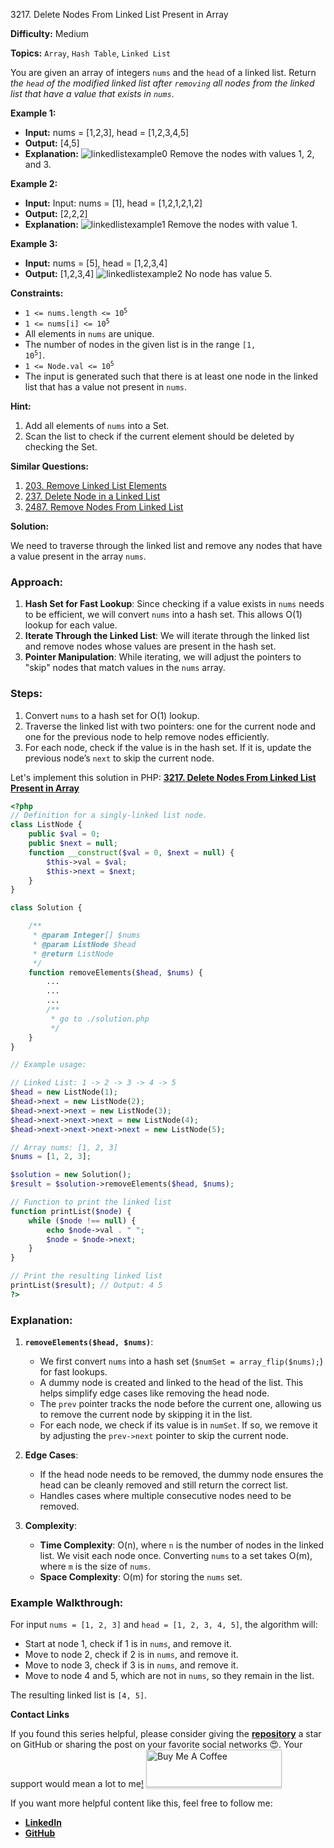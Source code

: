3217\. Delete Nodes From Linked List Present in Array

**Difficulty:** Medium

**Topics:** `Array`, `Hash Table`, `Linked List`

You are given an array of integers `nums` and the `head` of a linked list. Return _the `head` of the modified linked list after `removing` all nodes from the linked list that have a value that exists in `nums`_.

**Example 1:**

- **Input:** nums = [1,2,3], head = [1,2,3,4,5]
- **Output:** [4,5]
- **Explanation:** 
   ![linkedlistexample0](https://assets.leetcode.com/uploads/2024/06/11/linkedlistexample0.png)
  Remove the nodes with values 1, 2, and 3.

**Example 2:**

- **Input:** Input: nums = [1], head = [1,2,1,2,1,2]
- **Output:** [2,2,2]
- **Explanation:**
![linkedlistexample1](https://assets.leetcode.com/uploads/2024/06/11/linkedlistexample1.png)
  Remove the nodes with value 1.

**Example 3:**

- **Input:** nums = [5], head = [1,2,3,4]
- **Output:** [1,2,3,4]
  ![linkedlistexample2](https://assets.leetcode.com/uploads/2024/06/11/linkedlistexample2.png)
  No node has value 5.



**Constraints:**

- <code>1 <= nums.length <= 10<sup>5</sup></code>
- <code>1 <= nums[i] <= 10<sup>5</sup></code>
- All elements in `nums` are unique.
- The number of nodes in the given list is in the range <code>[1, 10<sup>5</sup>]</code>.
- <code>1 <= Node.val <= 10<sup>5</sup></code>
- The input is generated such that there is at least one node in the linked list that has a value not present in `nums`.


**Hint:**
1. Add all elements of `nums` into a Set.
2. Scan the list to check if the current element should be deleted by checking the Set.



**Similar Questions:**
1. [203. Remove Linked List Elements](https://github.com/mah-shamim/leet-code-in-php/tree/main/algorithms/000203-remove-linked-list-elements)
2. [237. Delete Node in a Linked List](https://github.com/mah-shamim/leet-code-in-php/tree/main/algorithms/000237-delete-node-in-a-linked-list)
3. [2487. Remove Nodes From Linked List](https://github.com/mah-shamim/leet-code-in-php/tree/main/algorithms/002487-remove-nodes-from-linked-list)



**Solution:**

We need to traverse through the linked list and remove any nodes that have a value present in the array `nums`.

### Approach:
1. **Hash Set for Fast Lookup**: Since checking if a value exists in `nums` needs to be efficient, we will convert `nums` into a hash set. This allows O(1) lookup for each value.
2. **Iterate Through the Linked List**: We will iterate through the linked list and remove nodes whose values are present in the hash set.
3. **Pointer Manipulation**: While iterating, we will adjust the pointers to "skip" nodes that match values in the `nums` array.

### Steps:
1. Convert `nums` to a hash set for O(1) lookup.
2. Traverse the linked list with two pointers: one for the current node and one for the previous node to help remove nodes efficiently.
3. For each node, check if the value is in the hash set. If it is, update the previous node’s `next` to skip the current node.

Let's implement this solution in PHP: **[3217. Delete Nodes From Linked List Present in Array](https://github.com/mah-shamim/leet-code-in-php/tree/main/algorithms/003217-delete-nodes-from-linked-list-present-in-array/solution.php)**

```php
<?php
// Definition for a singly-linked list node.
class ListNode {
    public $val = 0;
    public $next = null;
    function __construct($val = 0, $next = null) {
        $this->val = $val;
        $this->next = $next;
    }
}

class Solution {

    /**
     * @param Integer[] $nums
     * @param ListNode $head
     * @return ListNode
     */
    function removeElements($head, $nums) {
        ...
        ...
        ...
        /**
         * go to ./solution.php
         */
    }
}

// Example usage:

// Linked List: 1 -> 2 -> 3 -> 4 -> 5
$head = new ListNode(1);
$head->next = new ListNode(2);
$head->next->next = new ListNode(3);
$head->next->next->next = new ListNode(4);
$head->next->next->next->next = new ListNode(5);

// Array nums: [1, 2, 3]
$nums = [1, 2, 3];

$solution = new Solution();
$result = $solution->removeElements($head, $nums);

// Function to print the linked list
function printList($node) {
    while ($node !== null) {
        echo $node->val . " ";
        $node = $node->next;
    }
}

// Print the resulting linked list
printList($result); // Output: 4 5
?>
```

### Explanation:

1. **`removeElements($head, $nums)`**:
    - We first convert `nums` into a hash set (`$numSet = array_flip($nums);`) for fast lookups.
    - A dummy node is created and linked to the head of the list. This helps simplify edge cases like removing the head node.
    - The `prev` pointer tracks the node before the current one, allowing us to remove the current node by skipping it in the list.
    - For each node, we check if its value is in `numSet`. If so, we remove it by adjusting the `prev->next` pointer to skip the current node.

2. **Edge Cases**:
    - If the head node needs to be removed, the dummy node ensures the head can be cleanly removed and still return the correct list.
    - Handles cases where multiple consecutive nodes need to be removed.

3. **Complexity**:
    - **Time Complexity**: O(n), where `n` is the number of nodes in the linked list. We visit each node once. Converting `nums` to a set takes O(m), where `m` is the size of `nums`.
    - **Space Complexity**: O(m) for storing the `nums` set.

### Example Walkthrough:

For input `nums = [1, 2, 3]` and `head = [1, 2, 3, 4, 5]`, the algorithm will:
- Start at node 1, check if 1 is in `nums`, and remove it.
- Move to node 2, check if 2 is in `nums`, and remove it.
- Move to node 3, check if 3 is in `nums`, and remove it.
- Move to node 4 and 5, which are not in `nums`, so they remain in the list.

The resulting linked list is `[4, 5]`.


**Contact Links**

If you found this series helpful, please consider giving the **[repository](https://github.com/mah-shamim/leet-code-in-php)** a star on GitHub or sharing the post on your favorite social networks 😍. Your support would mean a lot to me[!](https://chaindoorman.com/hzk8jsphf8?key=5ba736283dafd7f94a84865e3cc3d775)
<a href="https://buymeacoffee.com/mah.shamim" target="_blank"><img src="https://cdn.buymeacoffee.com/buttons/v2/default-yellow.png" alt="Buy Me A Coffee" style="height: 60px !important;width: 217px !important;box-shadow: 0px 3px 2px 0px rgba(190, 190, 190, 0.5) !important;-webkit-box-shadow: 0px 3px 2px 0px rgba(190, 190, 190, 0.5) !important;" ></a>

If you want more helpful content like this, feel free to follow me:

- **[LinkedIn](https://www.linkedin.com/in/arifulhaque/)**
- **[GitHub](https://github.com/mah-shamim)**
